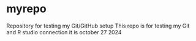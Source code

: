 # myrepo
Repository for testing my Git/GitHub setup
This repo is for testing my Git and R studio connection
it is october 27 2024